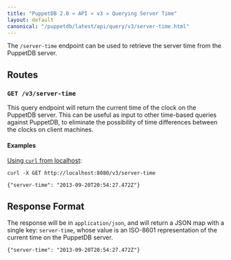 ```yaml
---
title: "PuppetDB 2.0 » API » v3 » Querying Server Time"
layout: default
canonical: "/puppetdb/latest/api/query/v3/server-time.html"
---
```


[curl]: ../curl.html#using-curl-from-localhost-non-sslhttp

The `/server-time` endpoint can be used to retrieve the server time from the PuppetDB server.

## Routes

### `GET /v3/server-time`

This query endpoint will return the current time of the clock on the PuppetDB
server.  This can be useful as input to other time-based queries against PuppetDB,
to eliminate the possibility of time differences between the clocks on client
machines.

#### Examples

[Using `curl` from localhost][curl]:

    curl -X GET http://localhost:8080/v3/server-time

    {"server-time": "2013-09-20T20:54:27.472Z"}

## Response Format

The response will be in `application/json`, and will return a JSON map with a
single key: `server-time`, whose value is an ISO-8601 representation of the
current time on the PuppetDB server.

    {"server-time": "2013-09-20T20:54:27.472Z"}
